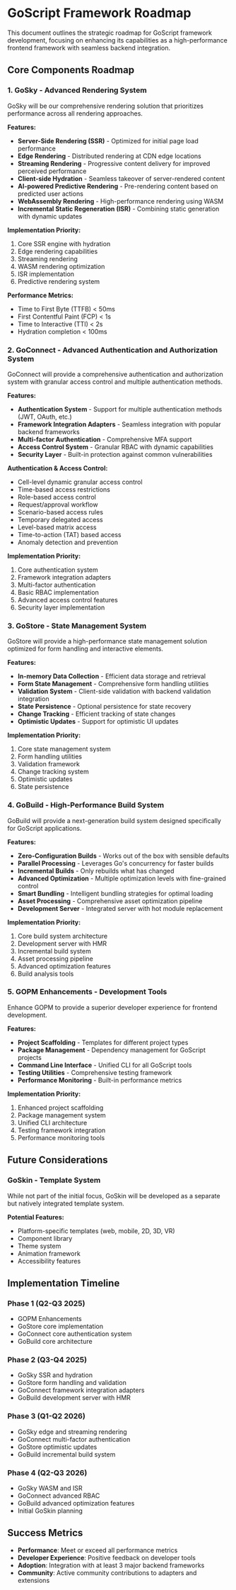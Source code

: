 # GoScript Framework Roadmap

This document outlines the strategic roadmap for GoScript framework development, focusing on enhancing its capabilities as a high-performance frontend framework with seamless backend integration.

## Core Components Roadmap

### 1. GoSky - Advanced Rendering System

GoSky will be our comprehensive rendering solution that prioritizes performance across all rendering approaches.

**Features:**
- **Server-Side Rendering (SSR)** - Optimized for initial page load performance
- **Edge Rendering** - Distributed rendering at CDN edge locations
- **Streaming Rendering** - Progressive content delivery for improved perceived performance
- **Client-side Hydration** - Seamless takeover of server-rendered content
- **AI-powered Predictive Rendering** - Pre-rendering content based on predicted user actions
- **WebAssembly Rendering** - High-performance rendering using WASM
- **Incremental Static Regeneration (ISR)** - Combining static generation with dynamic updates

**Implementation Priority:**
1. Core SSR engine with hydration
2. Edge rendering capabilities
3. Streaming rendering
4. WASM rendering optimization
5. ISR implementation
6. Predictive rendering system

**Performance Metrics:**
- Time to First Byte (TTFB) < 50ms
- First Contentful Paint (FCP) < 1s
- Time to Interactive (TTI) < 2s
- Hydration completion < 100ms

### 2. GoConnect - Advanced Authentication and Authorization System

GoConnect will provide a comprehensive authentication and authorization system with granular access control and multiple authentication methods.

**Features:**
- **Authentication System** - Support for multiple authentication methods (JWT, OAuth, etc.)
- **Framework Integration Adapters** - Seamless integration with popular backend frameworks
- **Multi-factor Authentication** - Comprehensive MFA support
- **Access Control System** - Granular RBAC with dynamic capabilities
- **Security Layer** - Built-in protection against common vulnerabilities

**Authentication & Access Control:**
- Cell-level dynamic granular access control
- Time-based access restrictions
- Role-based access control
- Request/approval workflow
- Scenario-based access rules
- Temporary delegated access
- Level-based matrix access
- Time-to-action (TAT) based access
- Anomaly detection and prevention

**Implementation Priority:**
1. Core authentication system
2. Framework integration adapters
3. Multi-factor authentication
4. Basic RBAC implementation
5. Advanced access control features
6. Security layer implementation

### 3. GoStore - State Management System

GoStore will provide a high-performance state management solution optimized for form handling and interactive elements.

**Features:**
- **In-memory Data Collection** - Efficient data storage and retrieval
- **Form State Management** - Comprehensive form handling utilities
- **Validation System** - Client-side validation with backend validation integration
- **State Persistence** - Optional persistence for state recovery
- **Change Tracking** - Efficient tracking of state changes
- **Optimistic Updates** - Support for optimistic UI updates

**Implementation Priority:**
1. Core state management system
2. Form handling utilities
3. Validation framework
4. Change tracking system
5. Optimistic updates
6. State persistence

### 4. GoBuild - High-Performance Build System

GoBuild will provide a next-generation build system designed specifically for GoScript applications.

**Features:**
- **Zero-Configuration Builds** - Works out of the box with sensible defaults
- **Parallel Processing** - Leverages Go's concurrency for faster builds
- **Incremental Builds** - Only rebuilds what has changed
- **Advanced Optimization** - Multiple optimization levels with fine-grained control
- **Smart Bundling** - Intelligent bundling strategies for optimal loading
- **Asset Processing** - Comprehensive asset optimization pipeline
- **Development Server** - Integrated server with hot module replacement

**Implementation Priority:**
1. Core build system architecture
2. Development server with HMR
3. Incremental build system
4. Asset processing pipeline
5. Advanced optimization features
6. Build analysis tools

### 5. GOPM Enhancements - Development Tools

Enhance GOPM to provide a superior developer experience for frontend development.

**Features:**
- **Project Scaffolding** - Templates for different project types
- **Package Management** - Dependency management for GoScript projects
- **Command Line Interface** - Unified CLI for all GoScript tools
- **Testing Utilities** - Comprehensive testing framework
- **Performance Monitoring** - Built-in performance metrics

**Implementation Priority:**
1. Enhanced project scaffolding
2. Package management system
3. Unified CLI architecture
4. Testing framework integration
5. Performance monitoring tools

## Future Considerations

### GoSkin - Template System

While not part of the initial focus, GoSkin will be developed as a separate but natively integrated template system.

**Potential Features:**
- Platform-specific templates (web, mobile, 2D, 3D, VR)
- Component library
- Theme system
- Animation framework
- Accessibility features

## Implementation Timeline

### Phase 1 (Q2-Q3 2025)
- GOPM Enhancements
- GoStore core implementation
- GoConnect core authentication system
- GoBuild core architecture

### Phase 2 (Q3-Q4 2025)
- GoSky SSR and hydration
- GoStore form handling and validation
- GoConnect framework integration adapters
- GoBuild development server with HMR

### Phase 3 (Q1-Q2 2026)
- GoSky edge and streaming rendering
- GoConnect multi-factor authentication
- GoStore optimistic updates
- GoBuild incremental build system

### Phase 4 (Q2-Q3 2026)
- GoSky WASM and ISR
- GoConnect advanced RBAC
- GoBuild advanced optimization features
- Initial GoSkin planning

## Success Metrics

- **Performance**: Meet or exceed all performance metrics
- **Developer Experience**: Positive feedback on developer tools
- **Adoption**: Integration with at least 3 major backend frameworks
- **Community**: Active community contributions to adapters and extensions